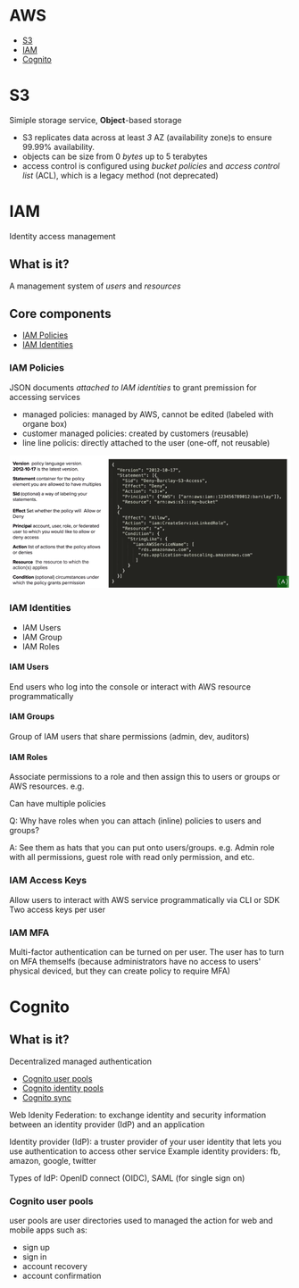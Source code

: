 # AWS
- [S3](#s3)
- [IAM](#iam)
- [Cognito](#cognito)

# S3 
Simiple storage service, **Object**-based storage
- S3 replicates data across at least *3* AZ (availability zone)s to ensure 99.99%
availability.
- objects can be size from 0 *bytes* up to 5 terabytes
- access control is configured using *bucket policies* and *access control
  list* (ACL), which is a legacy method (not deprecated)

# IAM
Identity access management
## What is it?
A management system of *users* and *resources*

## Core components
- [IAM Policies](#iam-policies)
- [IAM Identities](#iam-identities)


### IAM Policies
JSON documents *attached to IAM identities* to grant premission for accessing services
- managed policies: managed by AWS, cannot be edited (labeled with organe box)
- customer managed policies: created by customers (reusable)
- line line policis: directly attached to the user (one-off, not reusable)

![Sample IAM Policy](./images/sample-iam-policy.png)

### IAM Identities
- IAM Users
- IAM Group
- IAM Roles

#### IAM Users
  End users who log into the console or interact with AWS resource programmatically

#### IAM Groups
  Group of IAM users that share permissions (admin, dev, auditors)

#### IAM Roles
  Associate permissions to a role and then assign this to users or groups or AWS resources. 
  e.g. 

  Can have multiple policies
  
  Q: Why have roles when you can attach (inline) policies to users and groups?
  
  A: See them as hats that you can put onto users/groups. e.g. Admin role with all permissions, guest role with read only permission, and etc.

### IAM Access Keys
Allow users to interact with AWS service programmatically via CLI or SDK
Two access keys per user

### IAM MFA
Multi-factor authentication can be turned on per user.
The user has to turn on MFA themselfs (because administrators have no access to users' physical deviced, but they can create policy to require MFA)

# Cognito
## What is it?
Decentralized managed authentication

- [Cognito user pools](#cognito-user-pools)
- [Cognito identity pools](#cognito-identity-pools)
- [Cognito sync](#cognito-sync)

Web Idenity Federation: to exchange identity and security information
between an identity provider (IdP) and an application

Identity provider (IdP): a truster provider of your user identity that lets
you use authentication to access other service
Example identity providers: fb, amazon, google, twitter

Types of IdP: OpenID connect (OIDC), SAML (for single sign on)

### Cognito user pools
user pools are user directories used to managed the action for web and
mobile apps such as:
- sign up
- sign in
- account recovery
- account confirmation
